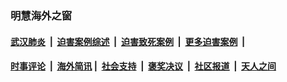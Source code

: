 
### 明慧海外之窗

####  [武汉肺炎](indexes/365.md?t=07081101) &nbsp;|&nbsp;  [迫害案例综述](indexes/328.md?t=07081101) &nbsp;|&nbsp; [迫害致死案例](indexes/277.md?t=07081101)  &nbsp;|&nbsp; [更多迫害案例](indexes/81.md?t=07081101)  &nbsp;|&nbsp; 
####  [时事评论](indexes/19.md?t=07081101) &nbsp;|&nbsp; [海外简讯](indexes/245.md?t=07081101)&nbsp;|&nbsp;  [社会支持](indexes/140.md?t=07081101) &nbsp;|&nbsp; [褒奖决议](indexes/282.md?t=07081101) &nbsp;|&nbsp; [社区报道](indexes/91.md?t=07081101)  &nbsp;|&nbsp; [天人之间](indexes/78.md?t=07081101) 

